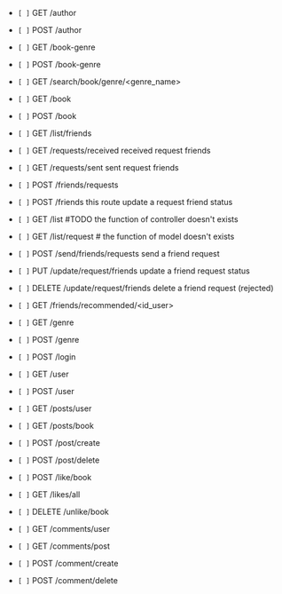 - `[ ]` GET /author

- `[ ]` POST /author

- `[ ]` GET /book-genre

- `[ ]` POST /book-genre

- `[ ]` GET /search/book/genre/<genre_name>

- `[ ]` GET /book

- `[ ]` POST /book

- `[ ]` GET /list/friends

- `[ ]` GET /requests/received received request friends

- `[ ]` GET /requests/sent sent request friends

- `[ ]` POST /friends/requests

- `[ ]` POST /friends this route update a request friend status

- `[ ]` GET /list #TODO the function of controller doesn't exists

- `[ ]` GET /list/request # the function of model doesn't exists

- `[ ]` POST /send/friends/requests send a friend request

- `[ ]` PUT /update/request/friends update a friend request status

- `[ ]` DELETE /update/request/friends delete a friend request (rejected)

- `[ ]` GET /friends/recommended/<id_user>

- `[ ]` GET /genre

- `[ ]` POST /genre

- `[ ]` POST /login

- `[ ]` GET /user

- `[ ]` POST /user

- `[ ]` GET /posts/user

- `[ ]` GET /posts/book

- `[ ]` POST /post/create

- `[ ]` POST /post/delete

- `[ ]` POST /like/book

- `[ ]` GET /likes/all

- `[ ]` DELETE /unlike/book

- `[ ]` GET /comments/user

- `[ ]` GET /comments/post

- `[ ]` POST /comment/create

- `[ ]` POST /comment/delete

